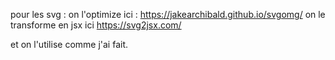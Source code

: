 pour les svg : 
on l'optimize ici : https://jakearchibald.github.io/svgomg/
on le transforme en jsx ici https://svg2jsx.com/

et on l'utilise comme j'ai fait.